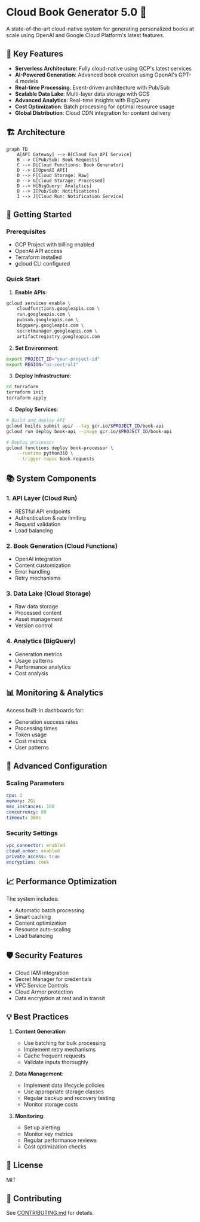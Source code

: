 # Cloud Book Generator 5.0 🚀

A state-of-the-art cloud-native system for generating personalized books at scale using OpenAI and Google Cloud Platform's latest features.

## 🌟 Key Features

- **Serverless Architecture**: Fully cloud-native using GCP's latest services
- **AI-Powered Generation**: Advanced book creation using OpenAI's GPT-4 models
- **Real-time Processing**: Event-driven architecture with Pub/Sub
- **Scalable Data Lake**: Multi-layer data storage with GCS
- **Advanced Analytics**: Real-time insights with BigQuery
- **Cost Optimization**: Batch processing for optimal resource usage
- **Global Distribution**: Cloud CDN integration for content delivery

## 🏗️ Architecture

```mermaid
graph TD
    A[API Gateway] --> B[Cloud Run API Service]
    B --> C[Pub/Sub: Book Requests]
    C --> D[Cloud Functions: Book Generator]
    D --> E[OpenAI API]
    D --> F[Cloud Storage: Raw]
    D --> G[Cloud Storage: Processed]
    D --> H[BigQuery: Analytics]
    D --> I[Pub/Sub: Notifications]
    I --> J[Cloud Run: Notification Service]
```

## 🚀 Getting Started

### Prerequisites

- GCP Project with billing enabled
- OpenAI API access
- Terraform installed
- gcloud CLI configured

### Quick Start

1. **Enable APIs**:
```bash
gcloud services enable \
    cloudfunctions.googleapis.com \
    run.googleapis.com \
    pubsub.googleapis.com \
    bigquery.googleapis.com \
    secretmanager.googleapis.com \
    artifactregistry.googleapis.com
```

2. **Set Environment**:
```bash
export PROJECT_ID="your-project-id"
export REGION="us-central1"
```

3. **Deploy Infrastructure**:
```bash
cd terraform
terraform init
terraform apply
```

4. **Deploy Services**:
```bash
# Build and deploy API
gcloud builds submit api/ --tag gcr.io/$PROJECT_ID/book-api
gcloud run deploy book-api --image gcr.io/$PROJECT_ID/book-api

# Deploy processor
gcloud functions deploy book-processor \
    --runtime python310 \
    --trigger-topic book-requests
```

## 📚 System Components

### 1. API Layer (Cloud Run)
- RESTful API endpoints
- Authentication & rate limiting
- Request validation
- Load balancing

### 2. Book Generation (Cloud Functions)
- OpenAI integration
- Content customization
- Error handling
- Retry mechanisms

### 3. Data Lake (Cloud Storage)
- Raw data storage
- Processed content
- Asset management
- Version control

### 4. Analytics (BigQuery)
- Generation metrics
- Usage patterns
- Performance analytics
- Cost analysis

## 📊 Monitoring & Analytics

Access built-in dashboards for:
- Generation success rates
- Processing times
- Token usage
- Cost metrics
- User patterns

## 🔧 Advanced Configuration

### Scaling Parameters
```yaml
cpu: 2
memory: 2Gi
max_instances: 100
concurrency: 80
timeout: 300s
```

### Security Settings
```yaml
vpc_connector: enabled
cloud_armor: enabled
private_access: true
encryption: cmek
```

## 📈 Performance Optimization

The system includes:
- Automatic batch processing
- Smart caching
- Content optimization
- Resource auto-scaling
- Load balancing

## 🛡️ Security Features

- Cloud IAM integration
- Secret Manager for credentials
- VPC Service Controls
- Cloud Armor protection
- Data encryption at rest and in transit

## 💡 Best Practices

1. **Content Generation**:
   - Use batching for bulk processing
   - Implement retry mechanisms
   - Cache frequent requests
   - Validate inputs thoroughly

2. **Data Management**:
   - Implement data lifecycle policies
   - Use appropriate storage classes
   - Regular backup and recovery testing
   - Monitor storage costs

3. **Monitoring**:
   - Set up alerting
   - Monitor key metrics
   - Regular performance reviews
   - Cost optimization checks

## 📝 License

MIT

## 🤝 Contributing

See [CONTRIBUTING.md](CONTRIBUTING.md) for details.